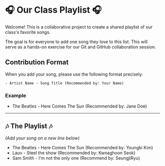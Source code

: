 # 🎧 Our Class Playlist 🎧

Welcome! This is a collaborative project to create a shared playlist of our class's favorite songs.

The goal is for everyone to add one song they love to this list. This will serve as a hands-on exercise for our Git and GitHub collaboration session.

## Contribution Format

When you add your song, please use the following format precisely:

`- Artist Name - Song Title (Recommended by: Your Name)`

### Example

- The Beatles - Here Comes The Sun (Recommended by: Jane Doe)
---

## 🎶 The Playlist 🎶

*(Add your song on a new line below)*
- The Beatles - Here Comes The Sun (Recommended by: Youngki Kim)
- Lauv - Steel the show (Recommended by: Kwnaghoon Seok)
- Sam Smith - I'm not the only one (Recommend by: SeungjiRyu)